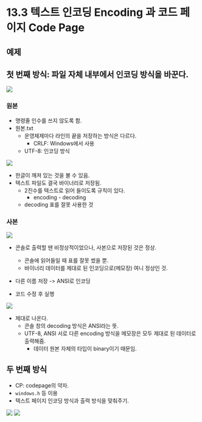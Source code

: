# 13.3 텍스트 인코딩 Encoding 과 코드 페이지 Code Page

## 예제
## 첫 번째 방식: 파일 자체 내부에서 인코딩 방식을 바꾼다.
<img src="https://github.com/uber9ma/following_C/blob/master/images/chapter13/file3.png?raw=true">

### 원본

* 명령줄 인수를 쓰지 않도록 함.
* 원본.txt
    * 운영체제마다 라인의 끝을 저장하는 방식은 다르다.
        - CRLF: Windows에서 사용
    * UTF-8: 인코딩 방식

<img src="https://github.com/uber9ma/following_C/blob/master/images/chapter13/file4.png?raw=true">

* 한글이 깨져 있는 것을 볼 수 있음.
* 텍스트 파일도 결국 바이너리로 저장됨.
    - 2진수를 텍스트로 읽어 들이도록 규칙이 있다.
        - encoding - decoding
    - decoding 표를 잘못 사용한 것

### 사본
<img src="https://github.com/uber9ma/following_C/blob/master/images/chapter13/file5.png?raw=true">

* 콘솔로 출력할 땐 비정상적이었으나, 사본으로 저장된 것은 정상.
    - 콘솔에 읽어들일 때 표를 잘못 썼을 뿐.
    - 바이너리 데이터를 제대로 된 인코딩으로(메모장) 여니 정상인 것.

* 다른 이름 저장 -> ANSI로 인코딩
* 코드 수정 후 실행

<img src="https://github.com/uber9ma/following_C/blob/master/images/chapter13/file6.png?raw=true">

* 제대로 나온다.
    - 콘솔 창의 decoding 방식은 ANSI라는 뜻.
    - UTF-8, ANSI 서로 다른 encoding 방식을 메모장은 모두 제대로 된 데이터로 출력해줌.
        - 데이터 원본 자체의 타입이 binary이기 때문임.

## 두 번째 방식 

* CP: codepage의 약자.
* `windows.h` 등 이용
* 텍스트 페이지 인코딩 방식과 출력 방식을 맞춰주기.

<img src="https://github.com/uber9ma/following_C/blob/master/images/chapter13/file7.png?raw=true">
<img src="https://github.com/uber9ma/following_C/blob/master/images/chapter13/file8.png?raw=true">
